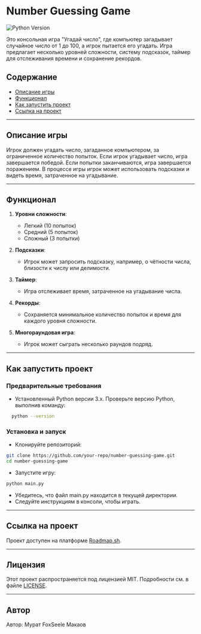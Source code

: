 # Number Guessing Game

![Python Version](https://img.shields.io/badge/Python-3.x-blue)

Это консольная игра "Угадай число", где компьютер загадывает случайное число от 1 до 100, а игрок пытается его угадать. Игра предлагает несколько уровней сложности, систему подсказок, таймер для отслеживания времени и сохранение рекордов.

## Содержание

- [Описание игры](#описание-игры)
- [Функционал](#функционал)
- [Как запустить проект](#как-запустить-проект)
- [Ссылка на проект](#ссылка-на-проект)

---

## Описание игры

Игрок должен угадать число, загаданное компьютером, за ограниченное количество попыток. Если игрок угадывает число, игра завершается победой. Если попытки заканчиваются, игра завершается поражением. В процессе игры игрок может использовать подсказки и видеть время, затраченное на угадывание.

---

## Функционал

1. **Уровни сложности**:
   - Легкий (10 попыток)
   - Средний (5 попыток)
   - Сложный (3 попытки)

2. **Подсказки**:
   - Игрок может запросить подсказку, например, о чётности числа, близости к числу или делимости.

3. **Таймер**:
   - Игра отслеживает время, затраченное на угадывание числа.

4. **Рекорды**:
   - Сохраняется минимальное количество попыток и время для каждого уровня сложности.

5. **Многораундовая игра**:
   - Игрок может сыграть несколько раундов подряд.

---

## Как запустить проект

### Предварительные требования

- Установленный Python версии 3.x. Проверьте версию Python, выполнив команду:
```bash
  python --version
```
### Установка и запуск
- Клонируйте репозиторий:
```bash
git clone https://github.com/your-repo/number-guessing-game.git
cd number-guessing-game
```
- Запустите игру:
```bash
python main.py
```
- Убедитесь, что файл main.py находится в текущей директории.
- Следуйте инструкциям в консоли, чтобы играть.

---

## Ссылка на проект

Проект доступен на платформе [Roadmap.sh](https://roadmap.sh/projects/number-guessing-game).

---

## Лицензия

Этот проект распространяется под лицензией MIT. Подробности см. в файле [LICENSE](LICENSE).

---

## Автор
Автор: Мурат FoxSeele Макаов